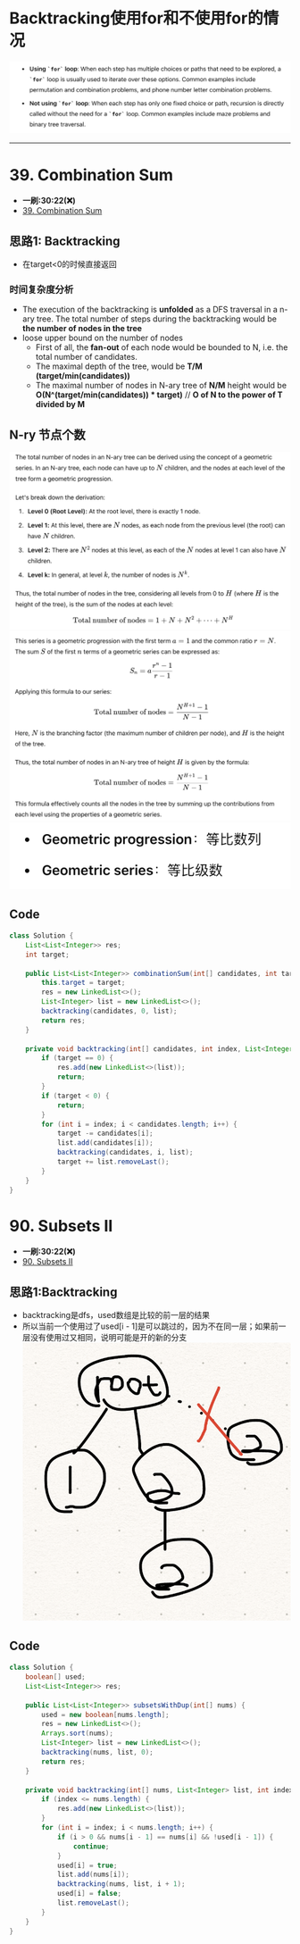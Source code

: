 # Backtracking使用for和不使用for的情况
![image](./img/backtracking.png)
***
# 39. Combination Sum
* **一刷:30:22(❌)**
* [39. Combination Sum](https://leetcode.com/problems/combination-sum/description/)

## 思路1: Backtracking
* 在target<0的时候直接返回
### 时间复杂度分析
* The execution of the backtracking is **unfolded** as a DFS traversal in a n-ary tree. The total number of steps during the backtracking would be **the number of nodes in the tree**
* loose upper bound on the number of nodes
  * First of all, the **fan-out** of each node would be bounded to N, i.e. the total number of candidates.
  * The maximal depth of the tree, would be **T/M (target/min(candidates))** 
  * The maximal number of nodes in N-ary tree of **N/M** height would be **O(N^(target/min(candidates)) * target)** // **O of N to the power of T divided by M**
## N-ry 节点个数
![image](./img/geometric%20progression.png)
![image](./img/geometric%20progression1.png)
![image](./img/geometric%20progression%203.png)
## Code
```java
class Solution {
    List<List<Integer>> res;
    int target;

    public List<List<Integer>> combinationSum(int[] candidates, int target) {
        this.target = target;
        res = new LinkedList<>();
        List<Integer> list = new LinkedList<>();
        backtracking(candidates, 0, list);
        return res;
    }

    private void backtracking(int[] candidates, int index, List<Integer> list) {
        if (target == 0) {
            res.add(new LinkedList<>(list));
            return;
        }
        if (target < 0) {
            return;
        }
        for (int i = index; i < candidates.length; i++) {
            target -= candidates[i];
            list.add(candidates[i]);
            backtracking(candidates, i, list);
            target += list.removeLast();
        }
    }
}
```

# 90. Subsets II
* **一刷:30:22(❌)**
* [90. Subsets II](https://leetcode.com/problems/subsets-ii/)

## 思路1:Backtracking
* backtracking是dfs，used数组是比较的前一层的结果
* 所以当前一个使用过了used[i - 1]是可以跳过的，因为不在同一层；如果前一层没有使用过又相同，说明可能是开的新的分支
![image](./img/subsetII.png)

## Code
```java
class Solution {
    boolean[] used;
    List<List<Integer>> res;

    public List<List<Integer>> subsetsWithDup(int[] nums) {
        used = new boolean[nums.length];
        res = new LinkedList<>();
        Arrays.sort(nums);
        List<Integer> list = new LinkedList<>();
        backtracking(nums, list, 0);
        return res;
    }

    private void backtracking(int[] nums, List<Integer> list, int index) {
        if (index <= nums.length) {
            res.add(new LinkedList<>(list));
        }
        for (int i = index; i < nums.length; i++) {
            if (i > 0 && nums[i - 1] == nums[i] && !used[i - 1]) {
                continue;
            }
            used[i] = true;
            list.add(nums[i]);
            backtracking(nums, list, i + 1);
            used[i] = false;
            list.removeLast();
        }
    }
}
```